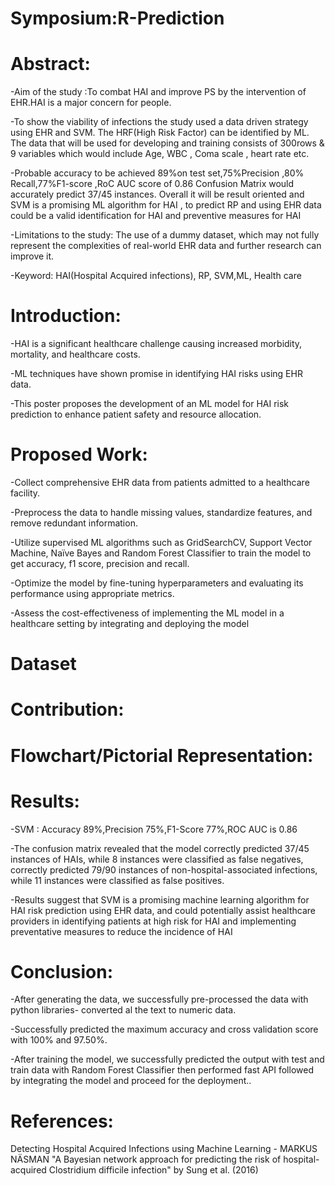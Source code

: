 # Symposium:R-Prediction 

# Abstract:
-Aim of the study :To combat HAI and improve PS by the intervention of EHR.HAI is a major concern for people.

-To show the viability of infections the study used a data driven strategy using EHR and SVM.
The HRF(High Risk Factor) can be identified by ML. The data that will be used for developing and training consists of 300rows & 9 variables which would include Age, WBC , Coma scale , heart rate etc.

-Probable accuracy to be achieved 89%on test set,75%Precision ,80% Recall,77%F1-score ,RoC AUC score of 0.86 Confusion Matrix would accurately predict 37/45 instances. Overall it will be result oriented and SVM is a promising ML algorithm for HAI , to predict RP and using EHR data could be a valid identification for HAI and preventive measures for HAI

-Limitations to the study:
The use of a dummy dataset, which may not fully represent the complexities of real-world EHR data and further research can improve it.

-Keyword: HAI(Hospital Acquired infections), RP, SVM,ML, Health care

# Introduction:
-HAI is a significant healthcare challenge causing increased morbidity, mortality, and healthcare costs.

-ML techniques have shown promise in identifying HAI risks using EHR data.

-This poster proposes the development of an ML model for HAI risk prediction to enhance patient safety and resource allocation.

# Proposed Work:
-Collect comprehensive EHR data from patients admitted to a healthcare facility.

-Preprocess the data to handle missing values, standardize features, and remove redundant information.

-Utilize supervised ML algorithms such as GridSearchCV, Support Vector Machine, Naïve Bayes and Random Forest Classifier to train the model to get accuracy, f1 score, precision and recall.

-Optimize the model by fine-tuning hyperparameters and evaluating its performance using appropriate metrics.

-Assess the cost-effectiveness of implementing the ML model in a healthcare setting by integrating and deploying the model

 # Dataset
 

 
 
# Contribution:

# Flowchart/Pictorial Representation:

# Results:
-SVM : Accuracy 89%,Precision 75%,F1-Score 77%,ROC AUC  is 0.86

-The confusion matrix revealed that the model correctly predicted 37/45 instances of HAIs, while 8 instances were classified as false negatives, correctly predicted 79/90 instances of non-hospital-associated infections, while 11 instances were classified as false positives.

-Results suggest that SVM is a promising machine learning algorithm for HAI risk prediction using EHR data, and could potentially assist healthcare providers in identifying patients at high risk for HAI and implementing preventative measures to reduce the incidence of HAI

# Conclusion:
-After generating the data, we successfully pre-processed the data with python libraries- converted al the text to numeric data.

 -Successfully predicted the maximum accuracy and cross validation score with 100% and 97.50%.
 
-After training the model, we successfully predicted the output with test and train data with Random Forest Classifier then performed fast API followed by integrating the model and proceed for the deployment..

# References:
Detecting Hospital Acquired Infections using Machine Learning - MARKUS NÄSMAN
"A Bayesian network approach for predicting the risk of hospital-acquired Clostridium difficile infection" by Sung et al. (2016)
